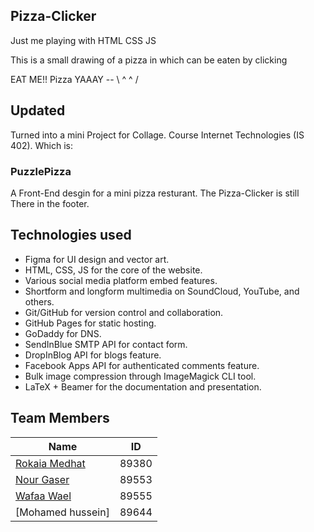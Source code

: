 ## Pizza-Clicker

Just me playing with HTML CSS JS 


This is a small drawing of a pizza in which can be eaten by clicking 

EAT ME!! Pizza  YAAAY  --  \ ^ ^ / 

## Updated

Turned into a mini Project for Collage. Course Internet Technologies (IS 402). Which is:

### PuzzlePizza

A Front-End desgin for a mini pizza resturant.
The Pizza-Clicker is still There in the footer.


## Technologies used
- Figma for UI design and vector art.
- HTML, CSS, JS for the core of the website.
- Various social media platform embed features.
- Shortform and longform multimedia on SoundCloud, YouTube, and others.
- Git/GitHub for version control and collaboration.
- GitHub Pages for static hosting.
- GoDaddy for DNS.
- SendInBlue SMTP API for contact form.
- DropInBlog API for blogs feature.
- Facebook Apps API for authenticated comments feature.
- Bulk image compression through ImageMagick CLI tool.
- LaTeX + Beamer for the documentation and presentation.

## Team Members
| Name        | ID           |
| ------------- |:-------------:|
| [Rokaia Medhat](https://github.com/1Rooky)      | 89380      |
| [Nour Gaser](https://github.com/nourgaser)      | 89553      |
| [Wafaa Wael](https://github.com/wafaawael)      | 89555      |
| [Mohamed hussein]                               | 89644      | 
